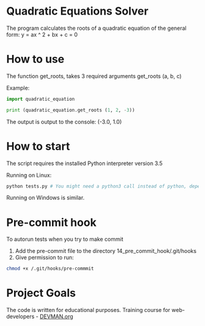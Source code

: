 # Quadratic Equations Solver

The program calculates the roots of a quadratic equation of the general form: y = ax ^ 2 + bx + c = 0

# How to use

The function get_roots, takes 3 required arguments get_roots (a, b, c)

Example:
```python
import quadratic_equation

print (quadratic_equation.get_roots (1, 2, -3))
```
The output is output to the console: (-3.0, 1.0)

# How to start

The script requires the installed Python interpreter version 3.5

Running on Linux:
```bash
python tests.py # You might need a python3 call instead of python, depending on the settings of the operating system
```
Running on Windows is similar.

# Pre-commit hook

To autorun tests when you try to make commit

1. Add the pre-commit file to the directory 14_pre_commit_hook/.git/hooks
2. Give permission to run:
```bash
chmod +x /.git/hooks/pre-commmit
```
# Project Goals

The code is written for educational purposes. Training course for web-developers - [DEVMAN.org](https://devman.org)

